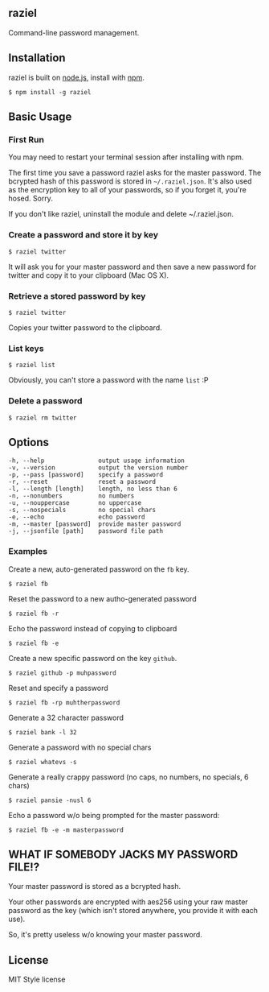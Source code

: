 raziel
------

Command-line password management.

Installation
------------

raziel is built on [node.js](http://nodejs.org), install with
[npm](http://npmjs.org).

    $ npm install -g raziel

Basic Usage
-----------

### First Run

You may need to restart your terminal session after installing with npm.

The first time you save a password raziel asks for the master password. The
bcrypted hash of this password is stored in `~/.raziel.json`. It's also used as
the encryption key to all of your passwords, so if you forget it, you're
hosed.  Sorry.

If you don't like raziel, uninstall the module and delete ~/.raziel.json.

### Create a password and store it by key

    $ raziel twitter

It will ask you for your master password and then save a new password
for twitter and copy it to your clipboard (Mac OS X).

### Retrieve a stored password by key

    $ raziel twitter

Copies your twitter password to the clipboard.

### List keys

    $ raziel list

Obviously, you can't store a password with the name `list` :P

### Delete a password

    $ raziel rm twitter

Options
-------

    -h, --help               output usage information
    -v, --version            output the version number
    -p, --pass [password]    specify a password
    -r, --reset              reset a password
    -l, --length [length]    length, no less than 6
    -n, --nonumbers          no numbers
    -u, --nouppercase        no uppercase
    -s, --nospecials         no special chars
    -e, --echo               echo password
    -m, --master [password]  provide master password
    -j, --jsonfile [path]    password file path

### Examples

Create a new, auto-generated password on the `fb` key.

    $ raziel fb

Reset the password to a new autho-generated password

    $ raziel fb -r

Echo the password instead of copying to clipboard

    $ raziel fb -e

Create a new specific password on the key `github`.

    $ raziel github -p muhpassword

Reset and specify a password

    $ raziel fb -rp muhtherpassword

Generate a 32 character password

    $ raziel bank -l 32

Generate a password with no special chars

    $ raziel whatevs -s

Generate a really crappy password (no caps, no numbers, no specials, 6
chars)

    $ raziel pansie -nusl 6

Echo a password w/o being prompted for the master password:

    $ raziel fb -e -m masterpassword

WHAT IF SOMEBODY JACKS MY PASSWORD FILE!?
-----------------------------------------

Your master password is stored as a bcrypted hash.

Your other passwords are encrypted with aes256 using your raw master
password as the key (which isn't stored anywhere, you provide it with
each use).

So, it's pretty useless w/o knowing your master password.

License
-------

MIT Style license

